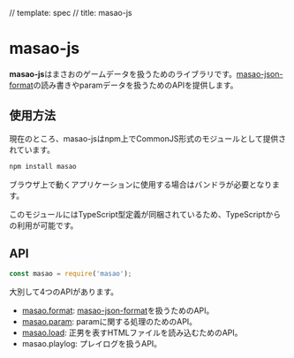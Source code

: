 // template: spec
// title: masao-js

# masao-js
**masao-js**はまさおのゲームデータを扱うためのライブラリです。[masao-json-format](/masao-json-format/)の読み書きやparamデータを扱うためのAPIを提供します。

## 使用方法
現在のところ、masao-jsはnpm上でCommonJS形式のモジュールとして提供されています。

```sh
npm install masao
```

ブラウザ上で動くアプリケーションに使用する場合はバンドラが必要となります。

このモジュールにはTypeScript型定義が同梱されているため、TypeScriptからの利用が可能です。

## API
```js
const masao = require('masao');
```

大別して4つのAPIがあります。

- [masao.format](./format.html): [masao-json-format](/masao-json-format/)を扱うためのAPI。
- [masao.param](./param.html): paramに関する処理のためのAPI。
- [masao.load](./load.html): 正男を表すHTMLファイルを読み込むためのAPI。
- masao.playlog: プレイログを扱うAPI。
